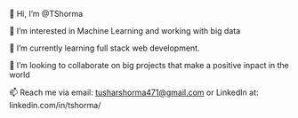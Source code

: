 👋 Hi, I’m @TShorma 

👀 I’m interested in Machine Learning and working with big data

🌱 I’m currently learning full stack web development.

💞️ I’m looking to collaborate on big projects that make a positive inpact in the world

📫 Reach me via email: tusharshorma471@gmail.com or LinkedIn at: linkedin.com/in/tshorma/
